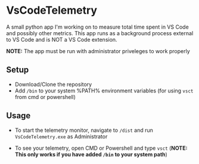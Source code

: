 # VsCodeTelemetry
A small python app I'm working on to measure total time spent in VS Code and possibly other metrics. 
This app runs as a background process external to VS Code and is NOT a VS Code extension. 

**NOTE:** The app must be run with administrator priveleges to work properly

## Setup

- Download/Clone the repository
- Add `/bin` to your system %PATH% environment variables (for using `vsct` from cmd or powershell)

## Usage
- To start the telemetry monitor, navigate to `/dist` and run `VsCodeTelemetry.exe` as Administrator

- To see your telemetry, open CMD or Powershell and type `vsct` (**NOTE: This only works if you have added `/bin` to your system path**)